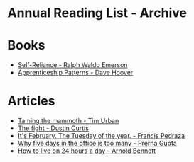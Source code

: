 Annual Reading List - Archive
=============================

Books
=====
* [Self-Reliance - Ralph Waldo Emerson](http://www.emersoncentral.com/selfreliance.htm)
* [Apprenticeship Patterns - Dave Hoover](http://chimera.labs.oreilly.com/books/1234000001813/index.html)

Articles
========
* [Taming the mammoth - Tim Urban](http://waitbutwhy.com/2014/06/taming-mammoth-let-peoples-opinions-run-life.html)
* [The fight - Dustin Curtis](http://dcurt.is/the-fight)
* [It's February. The Tuesday of the year. - Francis Pedraza](https://medium.com/@francispedraza/its-february-the-tuesday-of-the-year-710642eac8a2)
* [Why five days in the office is too many - Prerna Gupta](http://www.nytimes.com/2013/03/03/jobs/in-defense-of-working-mostly-from-home.html)
* [How to live on 24 hours a day - Arnold Bennett](http://www.artofmanliness.com/2014/01/02/how-to-live-on-24-hours-a-day/)
